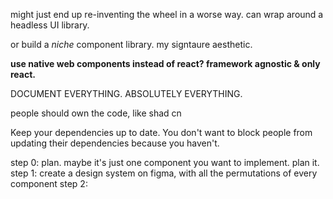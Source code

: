 
might just end up re-inventing the wheel in a worse way.
can wrap around a headless UI library.

or build a *niche* component library. my signtaure aesthetic.

**use native web components instead of react?  framework agnostic & only react.**


DOCUMENT EVERYTHING. ABSOLUTELY EVERYTHING.

people should own the code, like shad cn

Keep your dependencies up to date. You don't want to block people from updating their dependencies because you haven't.


step 0: plan. maybe it's just one component you want to implement. plan it.
step 1: create a design system on figma, with all the permutations of every component
step 2: 